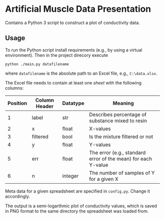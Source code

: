 # Artificial Muscle Data Presentation

Contains a Python 3 script to construct a 
plot of conductivity data.

## Usage
To run the Python script install requirements (e.g., by 
using a virtual environment). Then in the project 
direcory execute

`python ./main.py datafilename`

where `datafilename` is the absolute path to 
an Excel file, e.g., `C:\data.xlsx`.

The Excel file needs to contain at least one 
_sheet_ with the following columns:

| Position | Column Header | Datatype | Meaning                                          |
| ------- | ------------- | -------- |--------------------------------------------------|
| 1 | label | str | Describes percentage of substance mixed to resin |
| 2 | x | float | X-values |
| 3 | filtered | bool | Is the mixture filtered or not |
| 4 | y | float | Y-values |
| 5 | err | float | The error (e.g., standard error of the mean) for each Y-value |
| 6 | n | integer | The number of samples of Y for a given X |

Meta data for a given spreadsheet are specified in 
`config.py`. Change it accordingly.

The output is a semi-logarthmic plot of conductivity
values, which is saved in PNG format to 
the same directory the spreadsheet was loaded from.